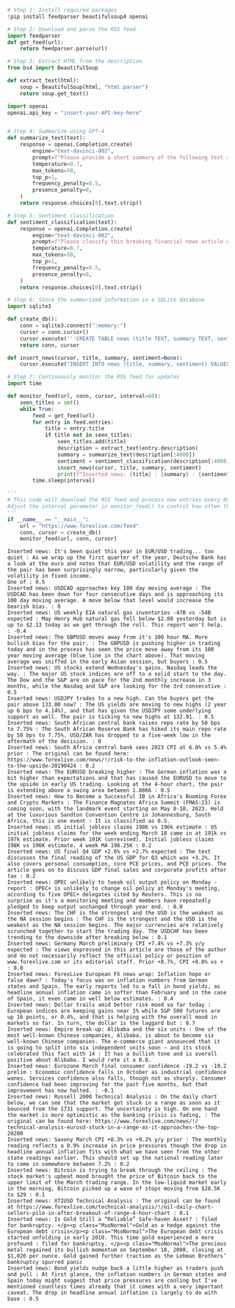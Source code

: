 
``` python
# Step 1: Install required packages
!pip install feedparser beautifulsoup4 openai
```



``` python
# Step 2: Download and parse the RSS feed
import feedparser
def get_feed(url):
    return feedparser.parse(url)
```

``` python
# Step 3: Extract HTML from the description
from bs4 import BeautifulSoup

def extract_text(html):
    soup = BeautifulSoup(html, "html.parser")
    return soup.get_text()
```

``` python
import openai
openai.api_key = "insert-your-API-key-here"


# Step 4: Summarize using GPT-4
def summarize_text(text):
    response = openai.Completion.create(
        engine="text-davinci-002", 
        prompt=f"Please provide a short summary of the following text and remove unnecesary swhitespace: {text}",
        temperature=0.7,
        max_tokens=50,
        top_p=1,
        frequency_penalty=0.5,
        presence_penalty=0,
    )
    return response.choices[0].text.strip()

# Step 5: Sentiment classification
def sentiment_classification(text):
    response = openai.Completion.create(
        engine="text-davinci-002", 
        prompt=f"Please classify this breaking financial news article on a range of -1 to 1 with 0.1 granularity, where -1 is maximum bearishness and 1 is maximum bullishness: {text}",
        temperature=0.7,
        max_tokens=50,
        top_p=1,
        frequency_penalty=0.5,
        presence_penalty=0,
    )
    return response.choices[0].text.strip()
```


``` python
# Step 6: Store the summarized information in a SQLite database
import sqlite3

def create_db():
    conn = sqlite3.connect(":memory:")
    cursor = conn.cursor()
    cursor.execute('''CREATE TABLE news (title TEXT, summary TEXT, sentiment TEXT)''')
    return conn, cursor

def insert_news(cursor, title, summary, sentiment=None):
    cursor.execute("INSERT INTO news (title, summary, sentiment) VALUES (?, ?, ?)", (title, summary, sentiment))
```


``` python
# Step 7: Continuously monitor the RSS feed for updates
import time

def monitor_feed(url, conn, cursor, interval=60):
    seen_titles = set()
    while True:
        feed = get_feed(url)
        for entry in feed.entries:
            title = entry.title
            if title not in seen_titles:
                seen_titles.add(title)
                description = extract_text(entry.description)
                summary = summarize_text(description[:4000])
                sentiment = sentiment_classification(description[:4000])  
                insert_news(cursor, title, summary, sentiment)  
                print(f"Inserted news: {title} : {summary} : {sentiment}")
        time.sleep(interval)
```


``` python
'''
# This code will download the RSS feed and process new entries every 60 seconds. 
Adjust the interval parameter in monitor_feed() to control how often the feed is checked.
'''
if __name__ == "__main__":
    url = "https://www.forexlive.com/feed"
    conn, cursor = create_db()
    monitor_feed(url, conn, cursor)
```



    Inserted news: It's been quiet this year in EUR/USD trading... too quiet : As we wrap up the first quarter of the year, Deutsche Bank has a look at the euro and notes that EUR/USD volatility and the range of the pair has been surprisingly narrow, particularly given the volatility in fixed income.
    One of : 0.5
    Inserted news: USDCAD approaches key 100 day moving average : The USDCAD has been down for four consecutive days and is approaching its 100 day moving average. A move below that level would increase the bearish bias. : 0
    Inserted news: US weekly EIA natural gas inventories -47B vs -54B expected : May Henry Hub natural gas fell below $2.00 yesterday but is up to $2.13 today as we get through the roll. This report won't help. : -0.4
    Inserted news: The GBPUSD moves away from it's 100 hour MA. More bullish bias for the pair. : The GBPUSD is pushing higher in trading today and in the process has seen the price move away from its 100 year moving average (blue line in the chart above). That moving average was sniffed in the early Asian session, but buyers : 0.5
    Inserted news: US stocks extend Wednesday's gains. Nasdaq leads the way. : The major US stock indices are off to a solid start to the day. The Dow and the S&P are on pace for the 2nd monthly increase in 3 months, while the Nasdaq and S&P are looking for the 3rd consecutive : 0.5
    Inserted news: USDJPY trades to a new high. Can the buyers get the pair above 133.00 now? : The US yields are moving to new highs (2 year up 6 bps to 4.14%), and that has given the USDJPY some underlying support as well. The pair is ticking to new highs at 132.91. : 0.5
    Inserted news: South African central bank raises repo rate by 50 bps to 7.75% : The South African Reserve Bank has hiked its main repo rate by 50 bps to 7.75%. USD/ZAR has dropped to a five-week low in the aftermath of the decision. : 0
    Inserted news: South Africa central bank sees 2023 CPI at 6.0% vs 5.4% prior : The original can be found here: https://www.forexlive.com/news/!/risk-to-the-inflation-outlook-seen-to-the-upside-20190424 : 0.2
    Inserted news: The EURUSD breaking higher : The German inflation was a bit higher than expectations and that has caused the EURUSD to move to the upside in early US trading. Looking at the 4-hour chart, the pair is extending above a swing area between 1.0866 : 0.5
    Inserted news: How to Become a Successful IB in Africa's Booming Forex and Crypto Markets : The Finance Magnates Africa Summit (FMAS:23) is coming soon, with the landmark event starting on May 8-10, 2023. Held at the luxurious Sandton Convention Centre in Johannesburg, South Africa, this is one event : It is classified as 0.5.
    Inserted news: US initial jobless claims 198K vs 196k estimate : US initial jobless claims for the week ending March 18 came in at 191k vs 197k estimate. Prior week 191K (unrevised). Initial jobless claims 198K vs 196K estimate. 4 week MA 198.25K : 0.2
    Inserted news: US final Q4 GDP +2.6% vs +2.7% expected : The text discusses the final reading of the US GDP for Q3 which was +3.2%. It also covers personal consumption, core PCE prices, and PCE prices. The article goes on to discuss GDP final sales and corporate profits after tax : 0.2
    Inserted news: OPEC unlikely to tweak oil output policy on Monday - report : OPEC+ is unlikely to change oil policy at Monday's meeting, according to five OPEC+ delegates cited by Reuters. This is no surprise as it's a monitoring meeting and members have repeatedly pledged to keep output unchanged through year end. : 0.0
    Inserted news: The CHF is the strongest and the USD is the weakest as the NA session begins : The CHF is the strongest and the USD is the weakest as the NA session begins. The major currencies are relatively scrunched together to start the trading day. The USDCHF has been trending to the downside after breaking below : 0.1
    Inserted news: Germany March preliminary CPI +7.4% vs +7.3% y/y expected : The views expressed in this article are those of the author and do not necessarily reflect the official policy or position of www.forexlive.com or its editorial staff. Prior +8.7%, CPI +0.8% vs + : 0.0
    Inserted news: ForexLive European FX news wrap: Inflation hope or false dawn? : Today's focus was on inflation numbers from German states and Spain. The early reports led to a fall in bond yields, as headline annual inflation came in softer than February and in the case of Spain, it even came in well below estimates. : 0.4
    Inserted news: Dollar trails amid better risk mood so far today : European indices are keeping gains near 1% while S&P 500 futures are up 16 points, or 0.4%, and that is helping with the overall mood in markets so far. In turn, the dollar is the laggard but : 0.7
    Inserted news: Empire break-up: Alibaba and the six units : One of the most well-known Chinese companies, Alibaba, is about to become six well-known Chinese companies. The e-commerce giant announced that it is going to split into six independent units soon – and its stock celebrated this fact with 14 : It has a bullish tone and is overall positive about Alibaba. I would rate it a 0.8.
    Inserted news: Eurozone March final consumer confidence -19.2 vs -19.2 prelim : Economic confidence falls in October as industrial confidence wanes. Services confidence also falls, though not as sharply. Consumer confidence had been improving for the past five months, but that improvement has now halted. : -0.1
    Inserted news: Russell 2000 Technical Analysis : On the daily chart below, we can see that the market got stuck in a range as soon as it bounced from the 1731 support. The uncertainty is high. On one hand the market is more optimistic as the banking crisis is fading, : The original can be found here: https://www.forexlive.com/news/!/ technical-analysis-eurusd-stuck-in-a-range-as-it-approaches-the-top-20200
    Inserted news: Saxony March CPI +8.3% vs +9.2% y/y prior : The monthly reading reflects a 0.9% increase in price pressures though the drop in headline annual inflation fits with what we have seen from the other state readings earlier. This should set up the national reading later to come in somewhere between 7.2% : 0.2
    Inserted news: Bitcoin is trying to break through the ceiling : The stock market's upbeat mood brought the price of Bitcoin back to the upper limit of the March trading range. In the low-liquid market early in the morning, Bitcoin picked up a wave of stops moving from $28.5K to $29 : 0.1
    Inserted news: XTIUSD Technical Analysis : The original can be found at https://www.forexlive.com/technical-analysis/!/oil-daily-chart-sellers-pile-in-after-breakout-of-range-4-hour-chart : 0.1
    Inserted news: Is Gold Still a “Reliable” Safe-haven Asset? : filed for bankruptcy. </p><p class="MsoNormal">Gold as a hedge against the European debt crisis</p><p class="MsoNormal">The European debt crisis started unfolding in early 2010. This time gold experienced a more profound : filed for bankruptcy. </p><p class="MsoNormal">The precious metal regained its bullish momentum on September 18, 2008, closing at $1,020 per ounce. Gold gained further traction as the Lehman Brothers’ bankruptcy spurred panic
    Inserted news: Bond yields nudge back a little higher as traders push and pull : At first glance, the inflation numbers in German states and Spain today might suggest that price pressures are cooling but I've mentioned countless times already that it comes with a very important caveat. The drop in headline annual inflation is largely to do with base : 0.5


